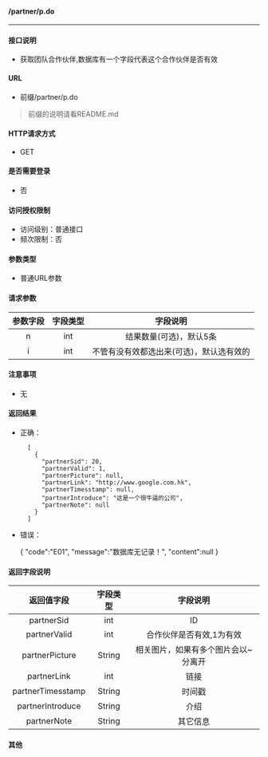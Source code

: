 #### /partner/p.do
---------------------------

#### 接口说明
- 获取团队合作伙伴,数据库有一个字段代表这个合作伙伴是否有效

#### URL
- 前缀/partner/p.do

>前缀的说明请看README.md

#### HTTP请求方式
- GET

#### 是否需要登录
- 否

#### 访问授权限制
- 访问级别：普通接口
- 频次限制：否

#### 参数类型
- 普通URL参数

#### 请求参数
|参数字段|字段类型|字段说明|
|:----------:|:--------:|:---------:|
| n  |  int |  结果数量(可选)，默认5条|
| i  |  int |  不管有没有效都选出来(可选)，默认选有效的|

#### 注意事项
- 无

#### 返回结果
- 正确：

		[
		  {
			"partnerSid": 20,
			"partnerValid": 1,
			"partnerPicture": null,
			"partnerLink": "http://www.google.com.hk",
			"partnerTimesstamp": null,
			"partnerIntroduce": "这是一个很牛逼的公司",
			"partnerNote": null
		  }
		]

- 错误：

	{
		"code":"E01",
		"message":"数据库无记录！",
		"content":null
	}


#### 返回字段说明

|返回值字段|字段类型|字段说明|
|:----------:|:--------:|:---------:|
| partnerSid| int | ID |
| partnerValid| int | 合作伙伴是否有效,1为有效 |
| partnerPicture  |  String |  相关图片，如果有多个图片会以~分离开 |
| partnerLink| int | 链接 |
| partnerTimesstamp|String|时间戳|
| partnerIntroduce|String|介绍|
| partnerNote|String|其它信息|

#### 其他